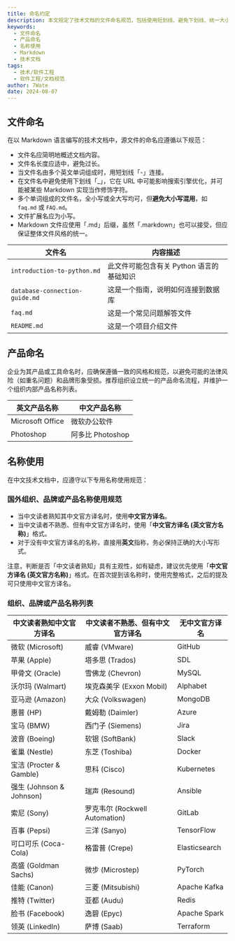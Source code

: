```yaml
---
title: 命名约定
description: 本文规定了技术文档的文件命名规范，包括使用短划线、避免下划线、统一大小写和后缀，同时提出了产品命名和专用名称使用的标准化建议。
keywords:
  - 文件命名
  - 产品命名
  - 名称使用
  - Markdown
  - 技术文档
tags:
  - 技术/软件工程
  - 软件工程/文档规范
author: 7Wate
date: 2024-08-07
---
```


## 文件命名

在以 Markdown 语言编写的技术文档中，源文件的命名应遵循以下规范：

- 文件名应简明地概述文档内容。
- 文件名长度应适中，避免过长。
- 当文件名由多个英文单词组成时，用短划线「-」连接。
- 在文件名中避免使用下划线「_」，它在 URL 中可能影响搜索引擎优化，并可能被某些 Markdown 实现当作修饰字符。
- 多个单词组成的文件名，全小写或全大写均可，但**避免大小写混用**，如 `faq.md` 或 `FAQ.md`。
- 文件扩展名应为小写。
- Markdown 文件应使用「.md」后缀，虽然「.markdown」也可以接受，但应保证整体文件风格的统一。

| 文件名                         | 内容描述                               |
| ------------------------------ | -------------------------------------- |
| `introduction-to-python.md`    | 此文件可能包含有关 Python 语言的基础知识 |
| `database-connection-guide.md` | 这是一个指南，说明如何连接到数据库     |
| `faq.md`                       | 这是一个常见问题解答文件               |
| `README.md`                    | 这是一个项目介绍文件                   |

## 产品命名

企业为其产品或工具命名时，应确保遵循一致的风格和规范，以避免可能的法律风险（如重名问题）和品牌形象受损。推荐组织设立统一的产品命名流程，并维护一个组织内部产品名称列表。

| 英文产品名称     | 中文产品名称     |
| ---------------- | ---------------- |
| Microsoft Office | 微软办公软件     |
| Photoshop        | 阿多比 Photoshop |

## 名称使用

在中文技术文档中，应遵守以下专用名称使用规范：

### 国外组织、品牌或产品名称使用规范

- 当中文读者熟知其中文官方译名时，使用**中文官方译名**。
- 当中文读者不熟悉、但有中文官方译名时，使用「**中文官方译名 (英文官方名称)**」格式。
- 对于没有中文官方译名的名称，直接用**英文**指称，务必保持正确的大小写形式。

注意，判断是否「中文读者熟知」具有主观性，如有疑虑，建议优先使用「**中文官方译名 (英文官方名称)**」格式。在首次提到该名称时，使用完整格式，之后的提及可只使用中文官方译名。

### 组织、品牌或产品名称列表

| 中文读者熟知中文官方译名 | 中文读者不熟悉、但有中文官方译名 | 无中文官方译名 |
| ------------------------ | -------------------------------- | -------------- |
| 微软 (Microsoft)         | 威睿 (VMware)                    | GitHub         |
| 苹果 (Apple)             | 塔多思 (Trados)                  | SDL            |
| 甲骨文 (Oracle)          | 雪佛龙 (Chevron)                 | MySQL          |
| 沃尔玛 (Walmart)         | 埃克森美孚 (Exxon Mobil)         | Alphabet       |
| 亚马逊 (Amazon)          | 大众 (Volkswagen)                | MongoDB        |
| 惠普 (HP)                | 戴姆勒 (Daimler)                 | Azure          |
| 宝马 (BMW)               | 西门子 (Siemens)                 | Jira           |
| 波音 (Boeing)            | 软银 (SoftBank)                  | Slack          |
| 雀巢 (Nestle)            | 东芝 (Toshiba)                   | Docker         |
| 宝洁 (Procter & Gamble)  | 思科 (Cisco)                     | Kubernetes     |
| 强生 (Johnson & Johnson) | 瑞声 (Resound)                   | Ansible        |
| 索尼 (Sony)              | 罗克韦尔 (Rockwell Automation)   | GitLab         |
| 百事 (Pepsi)             | 三洋 (Sanyo)                     | TensorFlow     |
| 可口可乐 (Coca-Cola)     | 格雷普 (Crepe)                   | Elasticsearch  |
| 高盛 (Goldman Sachs)     | 微步 (Microstep)                 | PyTorch        |
| 佳能 (Canon)             | 三菱 (Mitsubishi)                | Apache Kafka   |
| 推特 (Twitter)           | 亚都 (Audu)                      | Redis          |
| 脸书 (Facebook)          | 逸碧 (Epyc)                      | Apache Spark   |
| 领英 (LinkedIn)          | 萨博 (Saab)                      | Terraform      |
